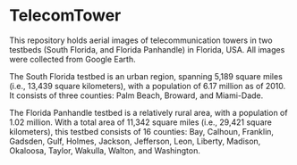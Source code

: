 # TelecomTower
This repository holds aerial images of telecommunication towers in two testbeds (South Florida, and Florida Panhandle) in Florida, USA. All images were collected from Google Earth. 

The South Florida testbed is an urban region, spanning 5,189 square miles (i.e., 13,439 square kilometers), with a population of 6.17 million as of 2010. It consists of three counties: Palm Beach, Broward, and Miami-Dade. 

The Florida Panhandle testbed is a relatively rural area, with a population of 1.02 million. With a total area of 11,342 square miles (i.e., 29,421 square kilometers), this testbed consists of 16 counties: Bay, Calhoun, Franklin, Gadsden, Gulf, Holmes, Jackson, Jefferson, Leon, Liberty, Madison, Okaloosa, Taylor, Wakulla, Walton, and Washington. 

